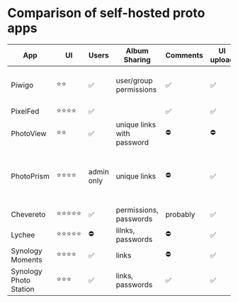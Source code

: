 # Comparison of self-hosted proto apps


| App                    | UI        | Users      | Album Sharing              | Comments | UI upload | Video support                          |
|------------------------|-----------|------------|----------------------------|----------|-----------|----------------------------------------|
| Piwigo                 | ⭐️⭐️       | ✅         | user/group permissions     | ✅       | ✅        | mp4, m4v, webm, webmv                  |
| PixelFed               | ⭐️⭐️⭐️⭐️   | ✅         |                            | ✅       | ✅        | ⛔️                                     |
| PhotoView              | ⭐️⭐️       | ✅         | unique links with password | ⛔️       | ⛔️        | ✅                                     |
| PhotoPrism             | ⭐️⭐️⭐️⭐️   | admin only | unique links               | ⛔️       | ✅        | allow up/down, but displays thumb only |
| Chevereto              | ⭐️⭐️⭐️⭐️⭐️ | ✅         | permissions, passwords     | probably | ✅        | ⛔️                                     |
| Lychee                 | ⭐️⭐️⭐️⭐️⭐️ | ⛔️         | lilnks, passwords          | ⛔️       | ✅        | ⛔️                                     |
| Synology Moments       | ⭐️⭐️⭐️⭐️   | ✅         | links                      | ⛔️       | ✅        | ✅                                     |
| Synology Photo Station | ⭐️⭐️⭐️     | ✅         | links, passwords           | ✅       | ✅        | ✅                                     |
